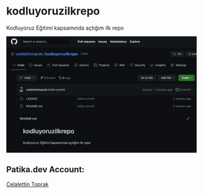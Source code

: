 # kodluyoruzilkrepo
Kodluyoruz Eğitimi kapsamında açtığım ilk repo

![github](kodluyoruz.png)

## Patika.dev Account:
[Celalettin Toprak](https://app.patika.dev/celalettintoprak)